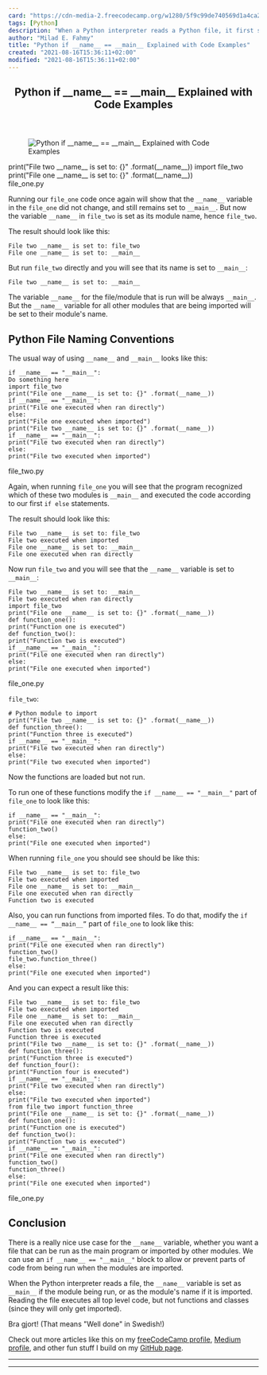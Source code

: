 ```yaml
---
card: "https://cdn-media-2.freecodecamp.org/w1280/5f9c99de740569d1a4ca2229.jpg"
tags: [Python]
description: "When a Python interpreter reads a Python file, it first sets "
author: "Milad E. Fahmy"
title: "Python if __name__ == __main__ Explained with Code Examples"
created: "2021-08-16T15:36:11+02:00"
modified: "2021-08-16T15:36:11+02:00"
---
```

<div class="site-wrapper">
<main id="site-main" class="site-main outer">
<div class="inner">
<article class="post-full post tag-python ">
<header class="post-full-header">
<h1 class="post-full-title">Python if __name__ == __main__ Explained with Code Examples</h1>
</header>
<figure class="post-full-image">
<picture>
<source media="(max-width: 700px)" sizes="1px" srcset="data:image/gif;base64,R0lGODlhAQABAIAAAAAAAP///yH5BAEAAAAALAAAAAABAAEAAAIBRAA7 1w">
<source media="(min-width: 701px)" sizes="(max-width: 800px) 400px,
(max-width: 1170px) 700px,
1400px" srcset="https://cdn-media-2.freecodecamp.org/w1280/5f9c99de740569d1a4ca2229.jpg 300w,
https://cdn-media-2.freecodecamp.org/w1280/5f9c99de740569d1a4ca2229.jpg 600w,
https://cdn-media-2.freecodecamp.org/w1280/5f9c99de740569d1a4ca2229.jpg 1000w,
https://cdn-media-2.freecodecamp.org/w1280/5f9c99de740569d1a4ca2229.jpg 2000w">
<img onerror="this.style.display='none'" src="https://cdn-media-2.freecodecamp.org/w1280/5f9c99de740569d1a4ca2229.jpg" alt="Python if __name__ == __main__ Explained with Code Examples">
</picture>
</figure>
<section class="post-full-content">
<div class="post-content">
print("File two __name__ is set to: {}" .format(__name__))
import file_two
print("File one __name__ is set to: {}" .format(__name__))
</code></pre><figcaption>file_one.py</figcaption></figure><p>Running our <code>file_one</code> code once again will show that the <code>__name__</code> variable in the <code>file_one</code> did not change, and still remains set to <code>__main__</code>. But now the variable <code>__name__</code> in <code>file_two</code> is set as its module name, hence <code>file_two</code>.</p><p>The result should look like this:</p><pre><code>File two __name__ is set to: file_two
File one __name__ is set to: __main__
</code></pre><p>But run <code>file_two</code> directly and you will see that its name is set to <code>__main__</code>:</p><pre><code>File two __name__ is set to: __main__
</code></pre><p>The variable <code>__name__</code> for the file/module that is run will be always <code>__main__</code>. But the <code>__name__</code> variable for all other modules that are being imported will be set to their module's name.</p><h2 id="python-file-naming-conventions">Python File Naming Conventions</h2><p>The usual way of using <code>__name__</code> and <code>__main__</code> looks like this:</p><pre><code class="language-python">if __name__ == "__main__":
Do something here
import file_two
print("File one __name__ is set to: {}" .format(__name__))
if __name__ == "__main__":
print("File one executed when ran directly")
else:
print("File one executed when imported")
print("File two __name__ is set to: {}" .format(__name__))
if __name__ == "__main__":
print("File two executed when ran directly")
else:
print("File two executed when imported")
</code></pre><figcaption>file_two.py</figcaption></figure><p>Again, when running <code>file_one</code> you will see that the program recognized which of these two modules is <code>__main__</code> and executed the code according to our first <code>if else</code> statements.</p><p>The result should look like this:</p><pre><code>File two __name__ is set to: file_two
File two executed when imported
File one __name__ is set to: __main__
File one executed when ran directly
</code></pre><p>Now run <code>file_two</code> and you will see that the <code>__name__</code> variable is set to <code>__main__</code>:</p><pre><code>File two __name__ is set to: __main__
File two executed when ran directly
import file_two
print("File one __name__ is set to: {}" .format(__name__))
def function_one():
print("Function one is executed")
def function_two():
print("Function two is executed")
if __name__ == "__main__":
print("File one executed when ran directly")
else:
print("File one executed when imported")
</code></pre><figcaption>file_one.py</figcaption></figure><p><code>file_two</code>:</p><pre><code class="language-python"># Python module to import
print("File two __name__ is set to: {}" .format(__name__))
def function_three():
print("Function three is executed")
if __name__ == "__main__":
print("File two executed when ran directly")
else:
print("File two executed when imported")
</code></pre><p>Now the functions are loaded but not run. </p><p>To run one of these functions modify the <code>if __name__ == "__main__"</code> part of <code>file_one</code> to look like this:</p><pre><code class="language-python">if __name__ == "__main__":
print("File one executed when ran directly")
function_two()
else:
print("File one executed when imported")
</code></pre><p>When running <code>file_one</code> you should see should be like this:</p><pre><code>File two __name__ is set to: file_two
File two executed when imported
File one __name__ is set to: __main__
File one executed when ran directly
Function two is executed
</code></pre><p>Also, you can run functions from imported files. To do that, modify the <code>if __name__ == “__main__”</code> part of <code>file_one</code> to look like this:</p><pre><code class="language-python">if __name__ == "__main__":
print("File one executed when ran directly")
function_two()
file_two.function_three()
else:
print("File one executed when imported")
</code></pre><p>And you can expect a result like this:</p><pre><code>File two __name__ is set to: file_two
File two executed when imported
File one __name__ is set to: __main__
File one executed when ran directly
Function two is executed
Function three is executed
print("File two __name__ is set to: {}" .format(__name__))
def function_three():
print("Function three is executed")
def function_four():
print("Function four is executed")
if __name__ == "__main__":
print("File two executed when ran directly")
else:
print("File two executed when imported")
from file_two import function_three
print("File one __name__ is set to: {}" .format(__name__))
def function_one():
print("Function one is executed")
def function_two():
print("Function two is executed")
if __name__ == "__main__":
print("File one executed when ran directly")
function_two()
function_three()
else:
print("File one executed when imported")</code></pre><figcaption>file_one.py</figcaption></figure><h2 id="conclusion">Conclusion</h2><p>There is a really nice use case for the <code>__name__</code> variable, whether you want a file that can be run as the main program or imported by other modules. We can use an <code>if __name__ == "__main__"</code> block to allow or prevent parts of code from being run when the modules are imported.</p><p>When the Python interpreter reads a file, the <code>__name__</code> variable is set as <code>__main__</code> if the module being run, or as the module's name if it is imported. Reading the file executes all top level code, but not functions and classes (since they will only get imported).</p><p>Bra gjort! (That means "Well done" in Swedish!)</p><p>Check out more articles like this on my <a href="/news/author/goran/">freeCodeCamp profile</a>, <a href="https://medium.com/@goranaviani">Medium profile</a>, and other fun stuff I build on my <a href="https://github.com/GoranAviani">GitHub page</a>.</p>
</div>
<hr>
<hr>
</section>
</article>
</div>
</main>
</div>
<!-- Google Tag Manager (noscript) -->
<!-- End Google Tag Manager (noscript) -->
